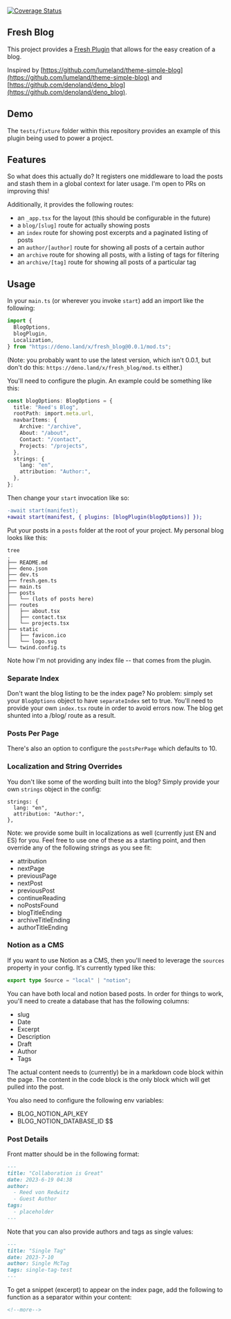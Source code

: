 [![Coverage Status](https://coveralls.io/repos/github/deer/fresh_blog/badge.svg?branch=main)](https://coveralls.io/github/deer/fresh_blog?branch=main)

## Fresh Blog

This project provides a
[Fresh Plugin](https://fresh.deno.dev/docs/concepts/plugins) that allows for the
easy creation of a blog.

Inspired by
[https://github.com/lumeland/theme-simple-blog](https://github.com/lumeland/theme-simple-blog)
and
[https://github.com/denoland/deno_blog](https://github.com/denoland/deno_blog).

## Demo

The `tests/fixture` folder within this repository provides an example of this
plugin being used to power a project.

## Features

So what does this actually do? It registers one middleware to load the posts and
stash them in a global context for later usage. I'm open to PRs on improving
this!

Additionally, it provides the following routes:

- an `_app.tsx` for the layout (this should be configurable in the future)
- a `blog/[slug]` route for actually showing posts
- an `index` route for showing post excerpts and a paginated listing of posts
- an `author/[author]` route for showing all posts of a certain author
- an `archive` route for showing all posts, with a listing of tags for filtering
- an `archive/[tag]` route for showing all posts of a particular tag

## Usage

In your `main.ts` (or wherever you invoke `start`) add an import like the
following:

```ts
import {
  BlogOptions,
  blogPlugin,
  Localization,
} from "https://deno.land/x/fresh_blog@0.0.1/mod.ts";
```

(Note: you probably want to use the latest version, which isn't 0.0.1, but don't
do this: `https://deno.land/x/fresh_blog/mod.ts` either.)

You'll need to configure the plugin. An example could be something like this:

```ts
const blogOptions: BlogOptions = {
  title: "Reed's Blog",
  rootPath: import.meta.url,
  navbarItems: {
    Archive: "/archive",
    About: "/about",
    Contact: "/contact",
    Projects: "/projects",
  },
  strings: {
    lang: "en",
    attribution: "Author:",
  },
};
```

Then change your `start` invocation like so:

```diff
-await start(manifest);
+await start(manifest, { plugins: [blogPlugin(blogOptions)] });
```

Put your posts in a `posts` folder at the root of your project. My personal blog
looks like this:

```
tree
.
├── README.md
├── deno.json
├── dev.ts
├── fresh.gen.ts
├── main.ts
├── posts
│   └── (lots of posts here)
├── routes
│   ├── about.tsx
│   ├── contact.tsx
│   └── projects.tsx
├── static
│   ├── favicon.ico
│   └── logo.svg
└── twind.config.ts
```

Note how I'm not providing any index file -- that comes from the plugin.

### Separate Index

Don't want the blog listing to be the index page? No problem: simply set your
`BlogOptions` object to have `separateIndex` set to true. You'll need to provide
your own `index.tsx` route in order to avoid errors now. The blog get shunted
into a /blog/ route as a result.

### Posts Per Page

There's also an option to configure the `postsPerPage` which defaults to 10.

### Localization and String Overrides

You don't like some of the wording built into the blog? Simply provide your own
`strings` object in the config:

```tsx
strings: {
  lang: "en",
  attribution: "Author:",
},
```

Note: we provide some built in localizations as well (currently just EN and ES)
for you. Feel free to use one of these as a starting point, and then override
any of the following strings as you see fit:

- attribution
- nextPage
- previousPage
- nextPost
- previousPost
- continueReading
- noPostsFound
- blogTitleEnding
- archiveTitleEnding
- authorTitleEnding

### Notion as a CMS

If you want to use Notion as a CMS, then you'll need to leverage the `sources`
property in your config. It's currently typed like this:

```ts
export type Source = "local" | "notion";
```

You can have both local and notion based posts. In order for things to work,
you'll need to create a database that has the following columns:

- slug
- Date
- Excerpt
- Description
- Draft
- Author
- Tags

The actual content needs to (currently) be in a markdown code block within the
page. The content in the code block is the only block which will get pulled into
the post.

You also need to configure the following env variables:

- BLOG_NOTION_API_KEY
- BLOG_NOTION_DATABASE_ID $$

### Post Details

Front matter should be in the following format:

```md
---
title: "Collaboration is Great"
date: 2023-6-19 04:38
author:
  - Reed von Redwitz
  - Guest Author
tags:
  - placeholder
---
```

Note that you can also provide authors and tags as single values:

```md
---
title: "Single Tag"
date: 2023-7-10
author: Single McTag
tags: single-tag-test
---
```

To get a snippet (excerpt) to appear on the index page, add the following to
function as a separator within your content:

```md
<!--more-->
```
